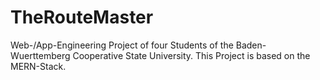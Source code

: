# TheRouteMaster
Web-/App-Engineering Project of four Students of the Baden-Wuerttemberg Cooperative State University. This Project is based on the MERN-Stack.
